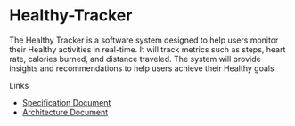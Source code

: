 # Healthy-Tracker
The Healthy Tracker is a software system designed to help users monitor their Healthy activities in real-time. It will track metrics such as steps, heart rate, calories burned, and distance traveled. The system will provide insights and recommendations to help users achieve their Healthy goals


Links
- [Specification Document](SPECIFICATION.md)
- [Architecture Document](ARCHITECTURE.md)
